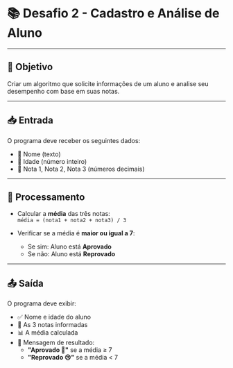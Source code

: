# 📚 Desafio 2 - Cadastro e Análise de Aluno

---

## 🎯 Objetivo

Criar um algoritmo que solicite informações de um aluno e analise seu desempenho com base em suas notas.

---

## 📥 Entrada

O programa deve receber os seguintes dados:

- 🧑 Nome (texto)  
- 🎂 Idade (número inteiro)  
- 📝 Nota 1, Nota 2, Nota 3 (números decimais)

---

## 🔄 Processamento

- Calcular a **média** das três notas:  
  `média = (nota1 + nota2 + nota3) / 3`

- Verificar se a média é **maior ou igual a 7**:
  - Se sim: Aluno está **Aprovado**
  - Se não: Aluno está **Reprovado**

---

## 📤 Saída

O programa deve exibir:

- ✅ Nome e idade do aluno  
- 🧾 As 3 notas informadas  
- 📊 A média calculada  
- 📣 Mensagem de resultado:
  - **"Aprovado 🎉"** se a média ≥ 7  
  - **"Reprovado 😢"** se a média < 7
